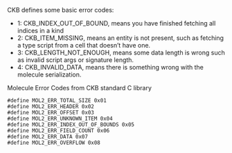 
CKB defines some basic error codes:

* 1: CKB_INDEX_OUT_OF_BOUND, means you have finished fetching all indices in a kind
* 2: CKB_ITEM_MISSING, means an entity is not present, such as fetching a type script from a cell that doesn’t have one.
* 3: CKB_LENGTH_NOT_ENOUGH, means some data length is wrong such as invalid script args or signature length.
* 4: CKB_INVALID_DATA, means there is something wrong with the molecule serialization.

Molecule Error Codes from CKB standard C library
```
#define MOL2_ERR_TOTAL_SIZE 0x01
#define MOL2_ERR_HEADER 0x02
#define MOL2_ERR_OFFSET 0x03
#define MOL2_ERR_UNKNOWN_ITEM 0x04
#define MOL2_ERR_INDEX_OUT_OF_BOUNDS 0x05
#define MOL2_ERR_FIELD_COUNT 0x06
#define MOL2_ERR_DATA 0x07
#define MOL2_ERR_OVERFLOW 0x08
```
